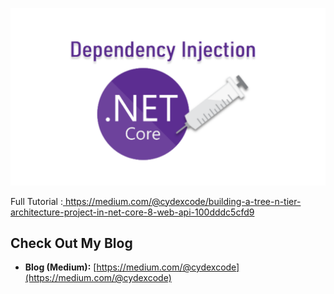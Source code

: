 ![Next Article Preview](Preview.png)


Full Tutorial :[ https://medium.com/@cydexcode/building-a-tree-n-tier-architecture-project-in-net-core-8-web-api-100dddc5cfd9
](https://medium.com/@cydexcode/dependency-injection-in-net-core-8-823ff2f9aff4)

## Check Out My Blog 

- **Blog (Medium):** [https://medium.com/@cydexcode](https://medium.com/@cydexcode)

